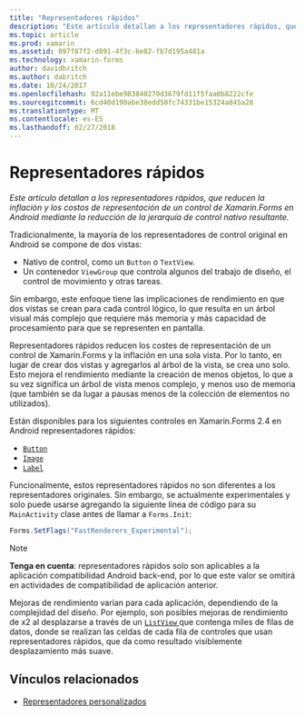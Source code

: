 ```yaml
---
title: "Representadores rápidos"
description: "Este artículo detallan a los representadores rápidos, que reducen la inflación y los costos de representación de un control de Xamarin.Forms en Android mediante la reducción de la jerarquía de control nativo resultante."
ms.topic: article
ms.prod: xamarin
ms.assetid: 097f87f2-d891-4f3c-be02-fb7d195a481a
ms.technology: xamarin-forms
author: davidbritch
ms.author: dabritch
ms.date: 10/24/2017
ms.openlocfilehash: 92a11ebe983840270d3679fd11f5faa0b8222cfe
ms.sourcegitcommit: 6cd40d190abe38edd50fc74331be15324a845a28
ms.translationtype: MT
ms.contentlocale: es-ES
ms.lasthandoff: 02/27/2018
---
```

# <a name="fast-renderers"></a>Representadores rápidos

_Este artículo detallan a los representadores rápidos, que reducen la inflación y los costos de representación de un control de Xamarin.Forms en Android mediante la reducción de la jerarquía de control nativo resultante._

Tradicionalmente, la mayoría de los representadores de control original en Android se compone de dos vistas:

- Nativo de control, como un `Button` o `TextView`.
- Un contenedor `ViewGroup` que controla algunos del trabajo de diseño, el control de movimiento y otras tareas.

Sin embargo, este enfoque tiene las implicaciones de rendimiento en que dos vistas se crean para cada control lógico, lo que resulta en un árbol visual más complejo que requiere más memoria y más capacidad de procesamiento para que se representen en pantalla.

Representadores rápidos reducen los costes de representación de un control de Xamarin.Forms y la inflación en una sola vista. Por lo tanto, en lugar de crear dos vistas y agregarlos al árbol de la vista, se crea uno solo. Esto mejora el rendimiento mediante la creación de menos objetos, lo que a su vez significa un árbol de vista menos complejo, y menos uso de memoria (que también se da lugar a pausas menos de la colección de elementos no utilizados).

Están disponibles para los siguientes controles en Xamarin.Forms 2.4 en Android representadores rápidos:

- [`Button`](https://developer.xamarin.com/api/type/Xamarin.Forms.Button/)
- [`Image`](https://developer.xamarin.com/api/type/Xamarin.Forms.Image/)
- [`Label`](https://developer.xamarin.com/api/type/Xamarin.Forms.Label/)

Funcionalmente, estos representadores rápidos no son diferentes a los representadores originales. Sin embargo, se actualmente experimentales y solo puede usarse agregando la siguiente línea de código para su `MainActivity` clase antes de llamar a `Forms.Init`:

```csharp
Forms.SetFlags("FastRenderers_Experimental");
```

> [!NOTE]
> **Tenga en cuenta**: representadores rápidos solo son aplicables a la aplicación compatibilidad Android back-end, por lo que este valor se omitirá en actividades de compatibilidad de aplicación anterior.

Mejoras de rendimiento varían para cada aplicación, dependiendo de la complejidad del diseño. Por ejemplo, son posibles mejoras de rendimiento de x2 al desplazarse a través de un [ `ListView` ](https://developer.xamarin.com/api/type/Xamarin.Forms.ListView/) que contenga miles de filas de datos, donde se realizan las celdas de cada fila de controles que usan representadores rápidos, que da como resultado visiblemente desplazamiento más suave.


## <a name="related-links"></a>Vínculos relacionados

- [Representadores personalizados](~/xamarin-forms/app-fundamentals/custom-renderer/index.md)

